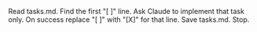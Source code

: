 Read tasks.md. Find the first "[ ]" line. Ask Claude to implement that task only. On success replace "[ ]" with "[X]" for that line. Save tasks.md. Stop.
